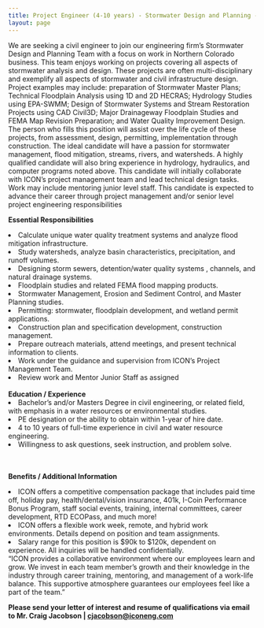 ```yaml
---
title: Project Engineer (4-10 years) - Stormwater Design and Planning - Northern Colorado
layout: page
---
```


We are seeking a civil engineer to join our engineering firm’s Stormwater Design and Planning Team
with a focus on work in Northern Colorado business. This team enjoys working on projects covering all aspects of stormwater analysis
and design. These projects are often multi-disciplinary and exemplify all aspects of stormwater and civil infrastructure design. Project
examples may include: preparation of Stormwater Master Plans; Technical Floodplain Analysis using 1D and 2D HECRAS; Hydrology
Studies using EPA-SWMM; Design of Stormwater Systems and Stream Restoration Projects using CAD Civil3D; Major Drainageway
Floodplain Studies and FEMA Map Revision Preparation; and Water Quality Improvement Design. The person who fills this position will
assist over the life cycle of these projects, from assessment, design, permitting, implementation through construction. The ideal
candidate will have a passion for stormwater management, flood mitigation, streams, rivers, and watersheds. A highly qualified
candidate will also bring experience in hydrology, hydraulics, and computer programs noted above.
This candidate will initially collaborate with ICON’s project management team and lead technical design tasks. Work may include
mentoring junior level staff. This candidate is expected to advance their career through project management and/or senior level project
engineering responsibilities

<b>Essential Responsibilities</b>
<li>Calculate unique water quality treatment systems and analyze flood mitigation infrastructure.</li>
<li>Study watersheds, analyze basin characteristics, precipitation, and runoff volumes.</li>
<li>Designing storm sewers, detention/water quality systems , channels, and natural drainage systems.</li>
<li>Floodplain studies and related FEMA flood mapping products.</li>
<li>Stormwater Management, Erosion and Sediment Control, and Master Planning studies.</li>
<li>Permitting: stormwater, floodplain development, and wetland permit applications.</li>
<li>Construction plan and specification development, construction management.</li>
<li>Prepare outreach materials, attend meetings, and present technical information to clients.</li>
<li>Work under the guidance and supervision from ICON’s Project Management Team.</li>
<li>Review work and Mentor Junior Staff as assigned</li>

<br>
<b>Education / Experience</b>

<li>Bachelor’s and/or Masters Degree in civil engineering, or related field, with emphasis in a water resources or environmental
studies.</li>
<li>PE designation or the ability to obtain within 1-year of hire date.</li>
<li>4 to 10 years of full-time experience in civil and water resource engineering.</li>
<li>Willingness to ask questions, seek instruction, and problem solve.</li>

<br>
<br>

<b>Benefits / Additional Information</b>

<li>ICON offers a competitive compensation package that includes paid time off, holiday pay, health/dental/vision insurance, 401k, I-Coin Performance Bonus Program, staff social events, training, internal committees, career development, RTD ECOPass, and much more!</li>
<li>ICON offers a flexible work week, remote, and hybrid work environments. Details depend on position and team assignments.</li>
<li>Salary range for this position is $90k to $120k, dependent on experience. All inquiries will be handled confidentially.</li>
“ICON provides a collaborative environment where our employees learn and grow. We invest in each team member’s growth
and their knowledge in the industry through career training, mentoring, and management of a work-life balance. This
supportive atmosphere guarantees our employees feel like a part of the team.”

<br>

<b>Please send your letter of interest and resume of qualifications via email to
Mr. Craig Jacobson | <cjacobson@iconeng.com></b>
